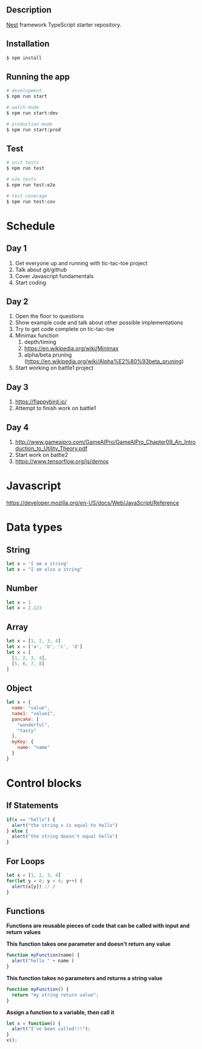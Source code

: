 ## Description

[Nest](https://github.com/nestjs/nest) framework TypeScript starter repository.

## Installation

```bash
$ npm install
```

## Running the app

```bash
# development
$ npm run start

# watch mode
$ npm run start:dev

# production mode
$ npm run start:prod
```

## Test

```bash
# unit tests
$ npm run test

# e2e tests
$ npm run test:e2e

# test coverage
$ npm run test:cov
```

# Schedule

## Day 1

1. Get everyone up and running with tic-tac-toe project
2. Talk about git/github
3. Cover Javascript fundamentals
4. Start coding

## Day 2

1. Open the floor to questions
2. Show example code and talk about other possible implementations
3. Try to get code complete on tic-tac-toe
4. Minimax function
   1. depth/timing
   2. https://en.wikipedia.org/wiki/Minimax
   3. alpha/beta pruning (https://en.wikipedia.org/wiki/Alpha%E2%80%93beta_pruning)
5. Start working on battle1 project

## Day 3
1. https://flappybird.io/
2. Attempt to finish work on battle1

## Day 4
1. http://www.gameaipro.com/GameAIPro/GameAIPro_Chapter09_An_Introduction_to_Utility_Theory.pdf
2. Start work on battle2
3. https://www.tensorflow.org/js/demos

# Javascript

https://developer.mozilla.org/en-US/docs/Web/JavaScript/Reference

# Data types

## String
``` javascript
let x = 'I am a string'
let x = "I am also a string"
```

## Number
``` javascript
let x = 1
let x = 2.123
```

## Array
``` javascript
let x = [1, 2, 3, 4]
let x = ['a', 'b', 'c', 'd']
let x = [
  [1, 2, 3, 4],
  [5, 6, 7, 8]
]
```

## Object
``` javascript
let x = {
  name: "value",
  name1: "value1",
  pancake: [
    "wonderful",
    "tasty"
  ],
  myKey: {
    name: "name"
  }
}
```

# Control blocks

## If Statements

``` javascript
if(x == "hello") {
  alert("the string x is equal to hello")
} else {
  alert("the string doesn't equal hello")
}
```

## For Loops

``` javascript
let x = [1, 2, 3, 4]
for(let y = 0; y < 4; y++) {
  alert(x[y]) // 2
}
```


## Functions
  
**Functions are reusable pieces of code that can be called with input and return values**

**This function takes one parameter and doesn't return any value**

``` javascript
function myFunction(name) {
  alert("hello " + name )
}
```

**This function takes no parameters and returns a string value**
``` javascript
function myFunction() {
  return "my string return value";
}
```

**Assign a function to a variable, then call it**
``` javascript
let x = function() {
  alert("I've been called!!!");
}
x();
```
